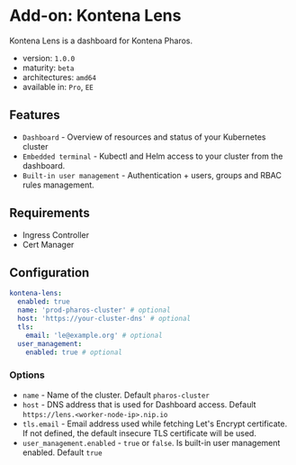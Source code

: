 # Add-on: Kontena Lens

Kontena Lens is a dashboard for Kontena Pharos.

- version: `1.0.0`
- maturity: `beta`
- architectures: `amd64`
- available in: `Pro`, `EE`

## Features

- `Dashboard` - Overview of resources and status of your Kubernetes cluster
- `Embedded terminal` - Kubectl and Helm access to your cluster from the dashboard.
- `Built-in user management` - Authentication + users, groups and RBAC rules management.

## Requirements
- Ingress Controller
- Cert Manager

## Configuration

```yaml
kontena-lens:
  enabled: true
  name: 'prod-pharos-cluster' # optional
  host: 'https://your-cluster-dns' # optional
  tls:
    email: 'le@example.org' # optional
  user_management:
    enabled: true # optional
```

### Options

- `name` - Name of the cluster. Default `pharos-cluster`
- `host` - DNS address that is used for Dashboard access. Default `https://lens.<worker-node-ip>.nip.io`
- `tls.email` - Email address used while fetching Let's Encrypt certificate. If not defined, the default insecure TLS certificate will be used.
- `user_management.enabled` - `true` or `false`. Is built-in user management enabled. Default `true`
